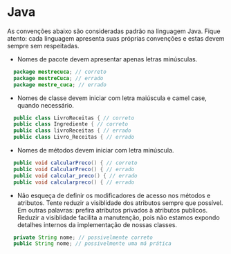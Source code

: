 # Java
As convenções abaixo são consideradas padrão na linguagem Java. Fique atento: cada linguagem apresenta suas próprias convenções e estas devem sempre sem respeitadas. 

* Nomes de pacote devem apresentar apenas letras minúsculas. 

```java
  package mestrecuca; // correto
  package mestreCuca; // errado
  package mestre_cuca; // errado
```

* Nomes de classe devem iniciar com letra maiúscula e camel case, quando necessário.

```java
  public class LivroReceitas { // correto
  public class Ingrediente { // correto
  public class livroReceitas { // errado
  public class Livro_Receitas { // errado
```

* Nomes de métodos devem iniciar com letra minúscula.

```java
  public void calcularPreco() { // correto
  public void CalcularPreco() { // errado
  public void calcular_preco() { // errado
  public void calcularpreco() { // errado
```

* Não esqueça de definir os modificadores de acesso nos métodos e atributos. Tente reduzir a visiblidade dos atributos sempre que possível. Em outras palavras: prefira atributos privados à atributos publicos. Reduzir a visiblidade facilita a manutenção, pois não estamos expondo detalhes internos da implementação de nossas classes.

```java
  private String nome; // possivelmente correto
  public String nome; // possivelmente uma má prática
```

